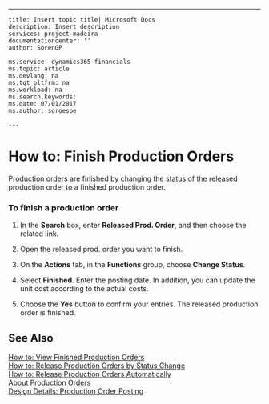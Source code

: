 ---
    title: Insert topic title| Microsoft Docs
    description: Insert description
    services: project-madeira
    documentationcenter: ''
    author: SorenGP

    ms.service: dynamics365-financials
    ms.topic: article
    ms.devlang: na
    ms.tgt_pltfrm: na
    ms.workload: na
    ms.search.keywords:
    ms.date: 07/01/2017
    ms.author: sgroespe

    ---
# How to: Finish Production Orders
Production orders are finished by changing the status of the released production order to a finished production order.  
  
### To finish a production order  
  
1.  In the **Search** box, enter **Released Prod. Order**, and then choose the related link.  
  
2.  Open the released prod. order you want to finish.  
  
3.  On the **Actions** tab, in the **Functions** group, choose **Change Status**.  
  
4.  Select **Finished**. Enter the posting date. In addition, you can update the unit cost according to the actual costs.  
  
5.  Choose the **Yes** button to confirm your entries. The released production order is finished.  
  
## See Also  
 [How to: View Finished Production Orders](../how-to-view-finished-production-orders.md)   
 [How to: Release Production Orders by Status Change](../how-to-release-production-orders-by-status-change.md)   
 [How to: Release Production Orders Automatically](../how-to-release-production-orders-automatically.md)   
 [About Production Orders](../about-production-orders.md)   
 [Design Details: Production Order Posting](../design-details-production-order-posting.md)